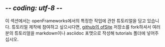 ## -*- coding: utf-8 -*-
이 섹션에서는 openFrameworks에서의 특정한 작업에 관한 튜토리얼을 담고 있습니다. 튜토리얼 제작에 참여하고 싶으시다면, [github의 ofSite](http://github.com/openframeworks/ofSite) 저장소를 fork하셔서 여러분의 튜토리얼을 markdown이나 asciidoc 포맷으로 작성해 tutorials 폴더에 넣어주십시오.